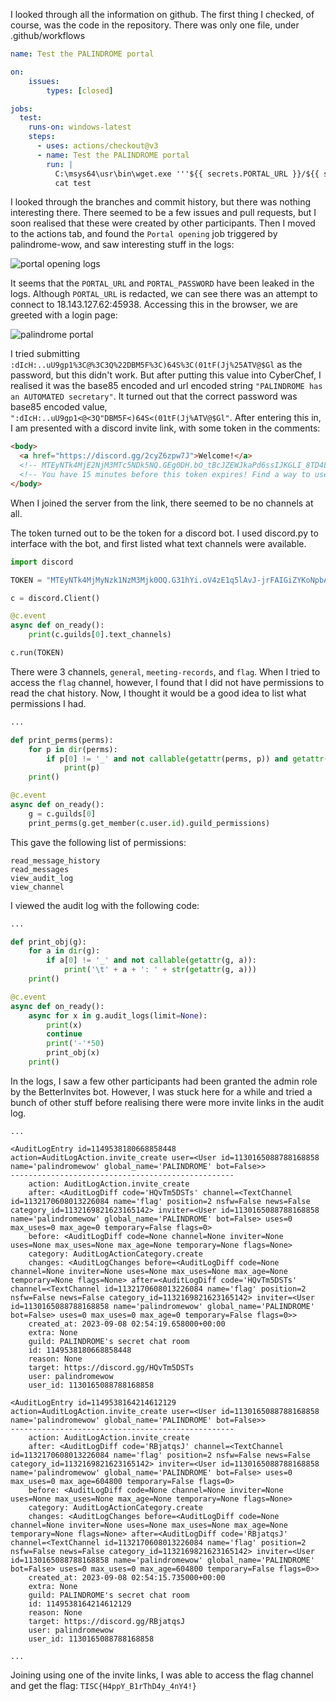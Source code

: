 I looked through all the information on github. The first thing I checked, of course, was the code in the repository. There was only one file, under .github/workflows

```yml:test_portal.yml
name: Test the PALINDROME portal

on:
    issues:
        types: [closed]

jobs:
  test:
    runs-on: windows-latest
    steps:
      - uses: actions/checkout@v3
      - name: Test the PALINDROME portal
        run: | 
          C:\msys64\usr\bin\wget.exe '''${{ secrets.PORTAL_URL }}/${{ secrets.PORTAL_PASSWORD }}''' -O test -d -v
          cat test
```

I looked through the branches and commit history, but there was nothing interesting there. There seemed to be a few issues and pull requests, but I soon realised that these were created by other participants. Then I moved to the actions tab, and found the `Portal opening` job triggered by palindrome-wow, and saw interesting stuff in the logs:

![portal opening logs](/palindromes-invitation-gh-log.png)

It seems that the `PORTAL_URL` and `PORTAL_PASSWORD` have been leaked in the logs. Although `PORTAL_URL` is redacted, we can see there was an attempt to connect to 18.143.127.62:45938. Accessing this in the browser, we are greeted with a login page:

![palindrome portal](/palindromes-invitation-portal.png)

I tried submitting `:dIcH:..uU9gp1%3C@%3C3Q%22DBM5F%3C)64S%3C(01tF(Jj%25ATV@$Gl` as the password, but this didn't work. But after putting this value into CyberChef, I realised it was the base85 encoded and url encoded string `"PALINDROME has an AUTOMATED secretary"`. It turned out that the correct password was base85 encoded value, `":dIcH:..uU9gp1<@<3Q"DBM5F<)64S<(01tF(Jj%ATV@$Gl"`. After entering this in, I am presented with a discord invite link, with some token in the comments:

```html
<body>
  <a href="https://discord.gg/2cyZ6zpw7J">Welcome!</a>
  <!-- MTEyNTk4MjE2NjM3MTc5NDk5NQ.GEg0DH.bO_tBcJZEWJkaPd6ssIJKGLI_8TD4LY07D52RY -->
  <!-- You have 15 minutes before this token expires! Find a way to use it and be fast! You can always re-enter the password to get a new token, but please be considerate, it is highly limited. -->
</body>
```

When I joined the server from the link, there seemed to be no channels at all.

The token turned out to be the token for a discord bot. I used discord.py to interface with the bot, and first listed what text channels were available.

```python:t.py
import discord

TOKEN = "MTEyNTk4MjMyNzk1NzM3Mjk0OQ.G31hYi.oV4zE1q5lAvJ-jrFAIGiZYKoNpbAIofoYIIRis"

c = discord.Client()

@c.event
async def on_ready():
    print(c.guilds[0].text_channels)

c.run(TOKEN)
```

There were 3 channels, `general`, `meeting-records`, and `flag`. When I tried to access the `flag` channel, however, I found that I did not have permissions to read the chat history. Now, I thought it would be a good idea to list what permissions I had.

```python:t.py
...

def print_perms(perms):
    for p in dir(perms):
        if p[0] != '_' and not callable(getattr(perms, p)) and getattr(perms, p) == True:
            print(p)
    print()

@c.event
async def on_ready():
    g = c.guilds[0]
    print_perms(g.get_member(c.user.id).guild_permissions)
```

This gave the following list of permissions:

```plaintext
read_message_history
read_messages
view_audit_log
view_channel
```

I viewed the audit log with the following code:

```python
...

def print_obj(g):
    for a in dir(g):
        if a[0] != '_' and not callable(getattr(g, a)):
            print('\t' + a + ': ' + str(getattr(g, a)))
    print()

@c.event
async def on_ready():
    async for x in g.audit_logs(limit=None):
        print(x)
        continue
        print('-'*50)
        print_obj(x)
    print()
```

In the logs, I saw a few other participants had been granted the admin role by the BetterInvites bot. However, I was stuck here for a while and tried a bunch of other stuff before realising there were more invite links in the audit log.

```plaintext
...

<AuditLogEntry id=1149538180668858448 action=AuditLogAction.invite_create user=<User id=1130165088788168858 name='palindromewow' global_name='PALINDROME' bot=False>>
--------------------------------------------------
	action: AuditLogAction.invite_create
	after: <AuditLogDiff code='HQvTm5DSTs' channel=<TextChannel id=1132170608013226084 name='flag' position=2 nsfw=False news=False category_id=1132169821623165142> inviter=<User id=1130165088788168858 name='palindromewow' global_name='PALINDROME' bot=False> uses=0 max_uses=0 max_age=0 temporary=False flags=0>
	before: <AuditLogDiff code=None channel=None inviter=None uses=None max_uses=None max_age=None temporary=None flags=None>
	category: AuditLogActionCategory.create
	changes: <AuditLogChanges before=<AuditLogDiff code=None channel=None inviter=None uses=None max_uses=None max_age=None temporary=None flags=None> after=<AuditLogDiff code='HQvTm5DSTs' channel=<TextChannel id=1132170608013226084 name='flag' position=2 nsfw=False news=False category_id=1132169821623165142> inviter=<User id=1130165088788168858 name='palindromewow' global_name='PALINDROME' bot=False> uses=0 max_uses=0 max_age=0 temporary=False flags=0>>
	created_at: 2023-09-08 02:54:19.658000+00:00
	extra: None
	guild: PALINDROME's secret chat room
	id: 1149538180668858448
	reason: None
	target: https://discord.gg/HQvTm5DSTs
	user: palindromewow
	user_id: 1130165088788168858

<AuditLogEntry id=1149538164214612129 action=AuditLogAction.invite_create user=<User id=1130165088788168858 name='palindromewow' global_name='PALINDROME' bot=False>>
--------------------------------------------------
	action: AuditLogAction.invite_create
	after: <AuditLogDiff code='RBjatqsJ' channel=<TextChannel id=1132170608013226084 name='flag' position=2 nsfw=False news=False category_id=1132169821623165142> inviter=<User id=1130165088788168858 name='palindromewow' global_name='PALINDROME' bot=False> uses=0 max_uses=0 max_age=604800 temporary=False flags=0>
	before: <AuditLogDiff code=None channel=None inviter=None uses=None max_uses=None max_age=None temporary=None flags=None>
	category: AuditLogActionCategory.create
	changes: <AuditLogChanges before=<AuditLogDiff code=None channel=None inviter=None uses=None max_uses=None max_age=None temporary=None flags=None> after=<AuditLogDiff code='RBjatqsJ' channel=<TextChannel id=1132170608013226084 name='flag' position=2 nsfw=False news=False category_id=1132169821623165142> inviter=<User id=1130165088788168858 name='palindromewow' global_name='PALINDROME' bot=False> uses=0 max_uses=0 max_age=604800 temporary=False flags=0>>
	created_at: 2023-09-08 02:54:15.735000+00:00
	extra: None
	guild: PALINDROME's secret chat room
	id: 1149538164214612129
	reason: None
	target: https://discord.gg/RBjatqsJ
	user: palindromewow
	user_id: 1130165088788168858

...
```

Joining using one of the invite links, I was able to access the flag channel and get the flag: `TISC{H4ppY_B1rThD4y_4nY4!}`